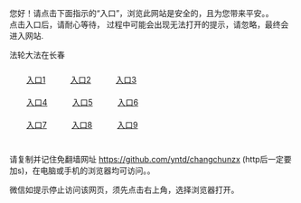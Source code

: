 您好！请点击下面指示的“入口”，浏览此网站是安全的，且为您带来平安。。 <br/>
点击入口后，请耐心等待， 过程中可能会出现无法打开的提示，请忽略，最终会进入网站. </br>

法轮大法在长春<br/>
<div style="padding:10px"><a style="margin:20px" target="_blank" href="https://dosxdx9dq7rlm.cloudfront.net/2Qpsp?ryslttns" id="ccLink1" rel="nofollow">入口1</a> <a target="_blank" style="margin:20px" href="https://d1z7la9wgzo8te.cloudfront.net/2Qpsp?yxpear" id="ccLink2" rel="nofollow">入口2</a> <a style="margin:20px" target="_blank" href="https://dt2ky7mutz8c3.cloudfront.net/2Qpsp?tuojgx" id="ccLink3" rel="nofollow">入口3</a></div>

<div style="padding:10px" ><a style="margin:20px" target="_blank" href="https://dosxdx9dq7rlm.cloudfront.net/2Qpsp?ryslttns" id="ccLink4" rel="nofollow">入口4</a> <a style="margin:20px" href="https://d1z7la9wgzo8te.cloudfront.net/2Qpsp?yxpear" target="_blank" id="ccLink5" rel="nofollow">入口5</a> <a style="margin:20px" href="https://dt2ky7mutz8c3.cloudfront.net/2Qpsp?tuojgx" target="_blank" id="ccLink6" rel="nofollow">入口6</a></div>

<div style="padding:10px"><a style="margin:20px" target="_blank" href="https://dosxdx9dq7rlm.cloudfront.net/2Qpsp?ryslttns" id="ccLink7" rel="nofollow">入口7</a> <a style="margin:20px" href="https://d1z7la9wgzo8te.cloudfront.net/2Qpsp?yxpear" target="_blank" id="ccLink8" rel="nofollow">入口8</a> <a style="margin:20px" target="_blank" href="https://dt2ky7mutz8c3.cloudfront.net/2Qpsp?tuojgx" id="ccLink9" rel="nofollow">入口9</a></div>

<br/>



请复制并记住免翻墙网址 https://github.com/yntd/changchunzx (http后一定要加s)，在电脑或手机的浏览器均可访问。。<br/>

微信如提示停止访问该网页，须先点击右上角，选择浏览器打开。
